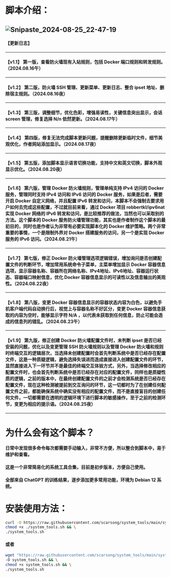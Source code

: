# 脚本介绍：
![Snipaste_2024-08-25_22-47-19](https://github.com/user-attachments/assets/609158bf-2ac6-4117-a906-2447dc943629)
-----------------------------------------------------------------------------------------------------------------------------
#### 【更新日志】
-----------------------------------------------------------------------------------------------------------------------------
#### 【v1.1】 第一版，查看防火墙现有入站规则，包括 Docker 端口规则和转发规则。（2024.08.16午）
-----------------------------------------------------------------------------------------------------------------------------
#### 【v1.2】 第二版，防火墙 SSH 管理、更新菜单、更新日志、整合 ipset 地址、删除宿主规则。（2024.08.16夜）
-----------------------------------------------------------------------------------------------------------------------------
#### 【v1.3】 第三版，调整细节，优化色彩，增强易读性，关键信息突出显示，会话 screen 管理，修复选择 N/n 依然更新。（2024.08.17午）
-----------------------------------------------------------------------------------------------------------------------------
#### 【v1.4】 第四版，修复无法完成脚本更新问题，提醒删除更新临时文件，细节美观优化，作者网站添加显示。（2024.08.17夜）
-----------------------------------------------------------------------------------------------------------------------------
#### 【v1.5】 第五版，添加脚本显示语言切换功能，支持中文和英文切换，脚本外观显示优化。（2024.08.20夜）
-----------------------------------------------------------------------------------------------------------------------------
#### 【v1.6】 第六版，管理 Docker 防火墙规则，管理单纯支持 IPv4 访问的 Docker 服务，管理同时支持 IPv4 访问和 IPv6 访问的 Docker 服务，如果是后者，需要开启 Docker 自定义网络，并且配置 IPv6 转发和访问，本脚本不会强制去要求用户如何去完成这些配置，不过就目前来看，通过 Docker 项目 robbertkl/ipv6nat 实现 Docker 网络的 IPv6 转发和访问，是比较推荐的做法，当然也可以采取别的方法。这个脚本的 Docker 服务防火墙管理功能，其实也是作者制作这个脚本的最初目的，同时也是作者认为非常有必要实现脚本化的 Docker 维护策略。两个非常重要的事情，一个是限制外界对 Docker 搭建服务的访问，另一个是实现 Docker 服务的 IPv6 访问。（2024.08.21午）
-----------------------------------------------------------------------------------------------------------------------------
#### 【v1.7】 第七版，修正 Docker 防火墙管理选项逻辑错误，增加询问是否创建配置文件的判断环节，增加常用系统命令子菜单，主菜单增加显示 Docker 容器信息选项，显示容器名称、容器所在网络名称、IPv4地址、IPv6地址、容器运行状态、容器端口映射信息，优化 Docker 容器信息显示的可读性以及信息输出的美观性。（2024.08.22夜）
-----------------------------------------------------------------------------------------------------------------------------
#### 【v1.8】 第八版，变更 Docker 容器信息显示的容器状态内容为白色，以避免手机客户端代码自动换行后，视觉上与容器名称不好区分，变更 Docker 容器信息获取的内容为空时，能够显示字符 N/A ，以代表未获取到任何信息，防止可能会造成的信息列的错乱。（2024.08.23午）
-----------------------------------------------------------------------------------------------------------------------------
#### 【v1.9】 第九版，修正创建 Docker 防火墙配置文件时，未判断 ipset 是否已经安装的问题，优化以及变更管理 SSH 防火墙规则以及管理 Docker 防火墙和规则时终端交互的逻辑层次，当选择未创建配置时会首先判断系统中是否已经存在配置文件，这是一种质疑逻辑，避免选择失误进而造成直接进入创建配置文件的环节，显然直接进入下一环节并不是最佳的终端交互体验方式，另外，当选择修改相应的配置文件时，也会首先判断系统中是否已经存在对应的配置文件，同样也是质疑性质的逻辑，之前的版本中，在最终创建配置文件的之前才会检测系统是否已经存在配置文件，现在这种检测被提前到交互询问的环节，这一切都时为了在创建任何配置文件之前，都能确保系统中确实没有相应的配置文件，而不是直接盲目的创建任何文件，一切都需要在透明的逻辑环境下进行脚本的敏感操作，至于之前的检测环节，变更为相应的提示语。（2024.08.25夜）
-----------------------------------------------------------------------------------------------------------------------------
# 为什么会有这个脚本？
#### 日常中发现很多命令每次都需要手动输入，非常不方便，所以整合到脚本中，易于维护和查看。
#### 这是一个非常简易化的系统工具合集，目前是初步版本，方便自己使用。
#### 全部来自 ChatGPT 的训练结果，逐步添加更多常用功能，环境为 Debian 12 系统。
# 安装使用方法：
```bash
curl -O https://raw.githubusercontent.com/scarsong/system_tools/main/system_tools.sh && \
chmod +x ./system_tools.sh && \
./system_tools.sh
```
#### 或者
```bash
wget "https://raw.githubusercontent.com/scarsong/system_tools/main/system_tools.sh?$(date +%s)" \
-O system_tools.sh && \
chmod +x system_tools.sh && \
./system_tools.sh
```
